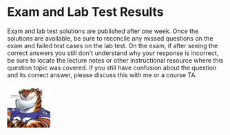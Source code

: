 # Exam and Lab Test Results

Exam and lab test solutions are published after one week. Once the solutions
are available, be sure to reconcile any missed questions on the exam and failed
test cases on the lab test. On the exam, if after seeing the correct answers
you still don't understand why your response is incorrect, be sure to locate
the lecture notes or other instructional resource where this question topic was
covered. If you still have confusion about the question and its correct answer,
please discuss this with me or a course TA.

<img src="../../../img/rags.jpg" width="100">


